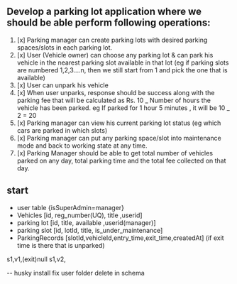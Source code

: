## Develop a parking lot application where we should be able perform following operations:

1. [x] Parking manager can create parking lots with desired parking spaces/slots in each parking lot.
2. [x] User (Vehicle owner) can choose any parking lot & can park his vehicle in the nearest parking slot available in that lot (eg if parking slots are numbered 1,2,3....n, then we still start from 1 and pick the one that is available)
3. [x] User can unpark his vehicle
4. [x] When user unparks, response should be success along with the parking fee that will be calculated as Rs. 10 _ Number of hours the vehicle has been parked. eg If parked for 1 hour 5 minutes , it will be 10 _ 2 = 20
5. [x] Parking manager can view his current parking lot status (eg which cars are parked in which slots)
6. [x] Parking manager can put any parking space/slot into maintenance mode and back to working state at any time.
7. [x] Parking Manager should be able to get total number of vehicles parked on any day, total parking time and the total fee collected on that day.

## start

-   user table {isSuperAdmin=manager}
-   Vehicles [id, reg_number(UQ), title ,userid]
-   parking lot [id, title, available ,userid(manager)]
-   parking slot [id, lotId, title, is_under_maintenance]
-   ParkingRecords [slotId,vehicleId,entry_time,exit_time,createdAt] (if exit time is there that is unparked)

s1,v1,(exit)null
s1,v2,

--
husky install fix
user folder delete in schema
